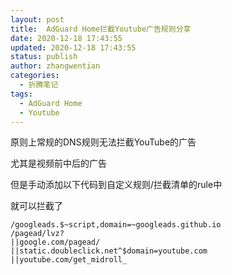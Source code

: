 ```yaml
---
layout: post
title:  AdGuard Home拦截Youtube广告规则分享
date: 2020-12-18 17:43:55
updated: 2020-12-18 17:43:55
status: publish
author: zhangwentian
categories: 
  - 折腾笔记
tags: 
  - AdGuard Home
  - Youtube
---
```



原则上常规的DNS规则无法拦截YouTube的广告

尤其是视频前中后的广告

但是手动添加以下代码到自定义规则/拦截清单的rule中

就可以拦截了

    /googleads.$~script,domain=~googleads.github.io
    /pagead/lvz?
    ||google.com/pagead/
    ||static.doubleclick.net^$domain=youtube.com
    ||youtube.com/get_midroll_